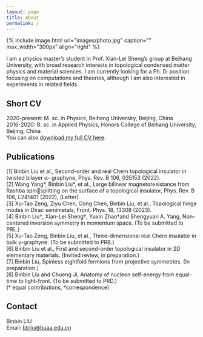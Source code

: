 ```yaml
---
layout: page
title: About
permalink: /
---
```


{% include image.html url="images/photo.jpg" caption="" max_width="300px" align="right" %}

 I am a physics master’s student in Prof. Xian-Lei Sheng’s group at Beihang University, with broad research interests in topological condensed matter physics and material sciences. I am currently looking for a Ph. D. position focusing on computations and theories, although I am also interested in experiments in related fields.

## Short CV
2020-present: M. sc. in Physics, Beihang University, Beijing, China <br />
2016-2020: B. sc. in Applied Physics, Honors College of Beihang University, Beijing, China <br />
You can also [download my full CV here](assets/CV_BinBin_Liu.pdf).

## Publications
[1] Binbin Liu et al., Second-order and real Chern topological insulator in twisted bilayer α-
graphyne, Phys. Rev. B 106, 035153 (2022). <br />
[2] Wang Yang*, Binbin Liu*, et al., Large bilinear magnetoresistance from Rashba spinsplitting on the surface of a topological insulator, Phys. Rev. B 106, L241401 (2022),
(Letter). <br />
[3] Xu-Tao Zeng, Ziyu Chen, Cong Chen, Binbin Liu, et al., Topological hinge modes in
Dirac semimetals, Front. Phys. 18, 13308 (2023). <br />
[4] Binbin Liu†, Xian-Lei Sheng†, Yuxin Zhao†and Shengyuan A. Yang, Non-centered inversion symmetry in momentum space. (To be submitted to PRL.) <br />
[5] Xu-Tao Zeng, Binbin Liu, et al., Three-dimensional real Chern insulator in bulk γ-graphyne. (To be submitted to PRB.) <br />
[6] Binbin Liu et al., First and second-order topological insulator in 2D elementary materials.
(Invited review, in preparation.) <br />
[7] Binbin Liu, Spinless eightfold fermions from projective symmetries. (In preparation.) <br />
[8] Binbin Liu and Chueng Ji, Anatomy of nucleon self-energy from equal-time to light-front.
(To be submitted to PRD.) <br />
(* equal contributions, †correspondence) <br />


## Contact
Binbin LIU <br />
Email: [bbliu@buaa.edu.cn]


<!-- 
[Yavin] <br />
[Yavin]: https://en.wikipedia.org/wiki/Yavin
-->
[bbliu@buaa.edu.cn]: mailto:bbliu@buaa.edu.cn
